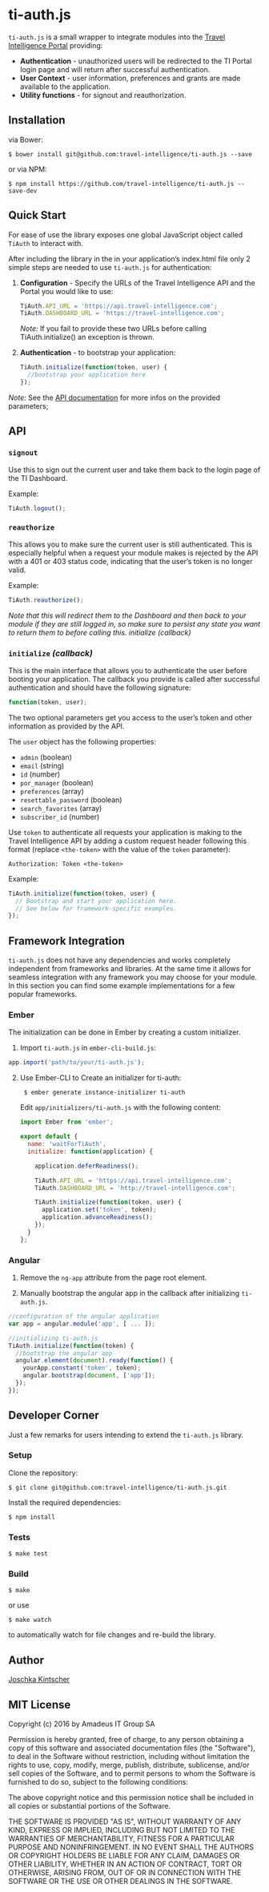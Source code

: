 ti-auth.js
==========

`ti-auth.js` is a small wrapper to integrate modules into the [Travel Intelligence Portal](https://travel-intelligence.com) providing:
- **Authentication** - unauthorized users will be redirected to the TI Portal login page and will return after successful authentication.
- **User Context** - user information, preferences and grants are made available to the application.
- **Utility functions** - for signout and reauthorization.


## Installation
via Bower:

    $ bower install git@github.com:travel-intelligence/ti-auth.js --save

or via NPM:

    $ npm install https://github.com/travel-intelligence/ti-auth.js --save-dev

## Quick Start

For ease of use the library exposes one global JavaScript object called `TiAuth` to interact with.

After including the library in the in your application’s index.html file only 2 simple steps are needed to use `ti-auth.js` for authentication:

1. **Configuration** - Specify the URLs of the Travel Intelligence API and the Portal you would like to use:

    ```javascript
    TiAuth.API_URL = 'https://api.travel-intelligence.com';
    TiAuth.DASHBOARD_URL = 'https://travel-intelligence.com';
    ```
   *Note:* If you fail to provide these two URLs before calling TiAuth.initialize() an exception is thrown.

2. **Authentication** - to bootstrap your application:

    ```javascript
    TiAuth.initialize(function(token, user) {
      //bootstrap your application here
    });
    ```

  *Note:* See the [API documentation](##API) for more infos on the provided parameters;

## API

### `signout`

Use this to sign out the current user and take them back to the login page of the TI Dashboard.

Example:

```javascript
TiAuth.logout();
```

### `reauthorize`

This allows you to make sure the current user is still authenticated. This is especially helpful when a request your module makes is rejected by the API with a 401 or 403 status code, indicating that the user’s token is no longer valid.

Example:
```javascript
TiAuth.reauthorize();
```

*Note that this will redirect them to the Dashboard and then back to your module if they are still logged in, so make sure to persist any state you want to return them to before calling this.
initialize (callback)*

### `initialize` *(callback)*

This is the main interface that allows you to authenticate the user before booting your application. The callback you provide is called after successful authentication and should have the following signature:
```javascript
function(token, user);
```
The two optional parameters get you access to the user’s token and other information as provided by the API.

The `user` object has the following properties:

- `admin` (boolean)
- `email` (string)
- `id` (number)
- `por_manager` (boolean)
- `preferences` (array)
- `resettable_password` (boolean)
- `search_favorites` (array)
- `subscriber_id` (number)

Use `token` to authenticate all requests your application is making to the Travel Intelligence API by adding a custom request header following this format (replace `<the-token>` with the value of the `token` parameter):
```
Authorization: Token <the-token>
```

Example:
```javascript
TiAuth.initialize(function(token, user) {
  // Bootstrap and start your application here.
  // See below for framework-specific examples.
});
```


## Framework Integration
`ti-auth.js` does not have any dependencies and works completely independent from frameworks and libraries. At the same time it allows for seamless integration with any framework you may choose for your module. In this section you can find some example implementations for a few popular frameworks.

### Ember

The initialization can be done in Ember by creating a custom initializer.

1. Import `ti-auth.js` in `ember-cli-build.js`:
 
  ```javascript
  app.import('path/to/your/ti-auth.js');
  ```

2. Use Ember-CLI to Create an initializer for ti-auth:

        $ ember generate instance-initializer ti-auth 

    Edit `app/initializers/ti-auth.js` with the following content:

    ```javascript
    import Ember from 'ember';

    export default {
      name: 'waitForTiAuth',
      initialize: function(application) {

        application.deferReadiness();

        TiAuth.API_URL = 'https://api.travel-intelligence.com';
        TiAuth.DASHBOARD_URL = 'http://travel-intelligence.com';

        TiAuth.initialize(function(token, user) {
          application.set('token', token);
          application.advanceReadiness();
        });
      }
    };
    ```

### Angular

1. Remove the `ng-app` attribute from the page root element.

2. Manually bootstrap the angular app in the callback after initializing `ti-auth.js`.

  ```javascript
  //configuration of the angular application
  var app = angular.module('app', [ ... ]);

  //initializing ti-auth.js
  TiAuth.initialize(function(token) {
    //bootstrap the angular app
    angular.element(document).ready(function() {
      yourApp.constant('token', token);
      angular.bootstrap(document, ['app']);
    });
  });
  ```

## Developer Corner

Just a few remarks for users intending to extend the `ti-auth.js` library.

### Setup
Clone the repository:

    $ git clone git@github.com:travel-intelligence/ti-auth.js.git

Install the required dependencies:

    $ npm install

### Tests

    $ make test

### Build

    $ make

or use

    $ make watch

to automatically watch for file changes and re-build the library.


## Author
[Joschka Kintscher](https://github.com/jkintscher)

## MIT License
Copyright (c) 2016 by Amadeus IT Group SA

Permission is hereby granted, free of charge, to any person obtaining a copy
of this software and associated documentation files (the "Software"), to deal
in the Software without restriction, including without limitation the rights
to use, copy, modify, merge, publish, distribute, sublicense, and/or sell
copies of the Software, and to permit persons to whom the Software is
furnished to do so, subject to the following conditions:

The above copyright notice and this permission notice shall be included in
all copies or substantial portions of the Software.

THE SOFTWARE IS PROVIDED "AS IS", WITHOUT WARRANTY OF ANY KIND, EXPRESS OR
IMPLIED, INCLUDING BUT NOT LIMITED TO THE WARRANTIES OF MERCHANTABILITY,
FITNESS FOR A PARTICULAR PURPOSE AND NONINFRINGEMENT. IN NO EVENT SHALL THE
AUTHORS OR COPYRIGHT HOLDERS BE LIABLE FOR ANY CLAIM, DAMAGES OR OTHER
LIABILITY, WHETHER IN AN ACTION OF CONTRACT, TORT OR OTHERWISE, ARISING FROM,
OUT OF OR IN CONNECTION WITH THE SOFTWARE OR THE USE OR OTHER DEALINGS IN
THE SOFTWARE.
